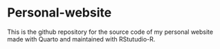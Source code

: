 # Personal-website
This is the github repository for the source code of my personal website made with Quarto and maintained with RStutudio-R.
